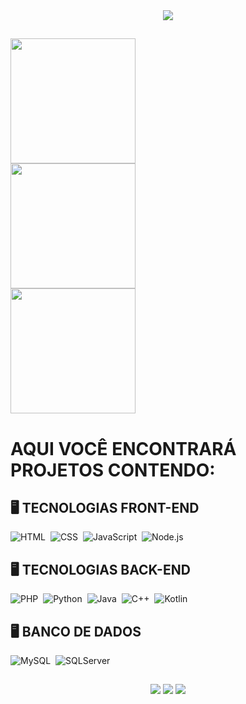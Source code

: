 <div align="center">
<img src="https://readme-typing-svg.herokuapp.com/?lines=Hello%20World!;I%20am%20Mariane%20Souza;I%20am%2018%20years%20old;I%20study%20System%20Development;Welcome%20to%20my%20GitHub&font=Pacifico&center=true&width=650&height=120&color=1fe0bf&vCenter=true&size=45%22">
</div>


##

  <a href="#statistics">
    <img height="200em" src="https://github-readme-stats.vercel.app/api?          username=MarianeBS&show_icons=true&theme=dark&include_all_commits=true&count_private=true&icon_color=34b1eb&title_color=34EBC9&text_color=ffffff"/>
  <br>
  <img height="200em" src="https://github-readme-stats.vercel.app/api/top-langs/?username=MarianeBS&layout=compact&langs_count=7&theme=dark&title_color=34EBC9"/>
  <br>
  <img height="200em" src="https://github-readme-stats.vercel.app/api/top-langs/?username=MarianeBS&theme=blue-green"/>
  </a>
  
##

# AQUI VOCÊ ENCONTRARÁ PROJETOS CONTENDO:

## 🖥️ TECNOLOGIAS FRONT-END
![HTML](https://img.shields.io/badge/-HTML-05122A?style=flat&logo=HTML5)&nbsp;
![CSS](https://img.shields.io/badge/-CSS-05122A?style=flat&logo=CSS3&logoColor=1572B6)&nbsp;
![JavaScript](https://img.shields.io/badge/-JavaScript-05122A?style=flat&logo=javascript)&nbsp;
![Node.js](https://img.shields.io/badge/-Node.js-05122A?style=flat&logo=node.js)&nbsp;


## 🖥️ TECNOLOGIAS BACK-END
![PHP](https://img.shields.io/badge/-PHP-05122A?style=flat&logo=php&logoSize=amd)&nbsp;
![Python](https://img.shields.io/badge/-Python-05122A?style=flat&logo=Python)&nbsp;
![Java](https://img.shields.io/badge/-Java-05122A?style=flat&logo=oracle)&nbsp;
![C++](https://img.shields.io/badge/-C++-05122A?style=flat&logo=cplusplus)&nbsp;
![Kotlin](https://img.shields.io/badge/-Kotlin-05122A?style=flat&logo=kotlin)&nbsp;


## 🖥️ BANCO DE DADOS
![MySQL](https://img.shields.io/badge/-MySQL-05122A?style=flat&logo=mysql)&nbsp;
![SQLServer](https://img.shields.io/badge/-SQLServer-05122A?style=flat&logo=microsoftsqlserver)&nbsp;


##
  
<div align="center"> 
  <a href="https://discordapp.com/users/Mah_Soul#6475" target="_blank"><img src="https://img.shields.io/badge/Discord-7289DA?style=for-the-badge&logo=discord&logoColor=white&link=https://discordapp.com/users/Mah_Soul#6475" target="_blank"></a> 
  <a href = "mailto:mariane.souza030405@gmail.com"><img src="https://img.shields.io/badge/-Gmail-%23333?style=for-the-badge&logo=gmail&logoColor=white" target="_blank"></a>
  <a href="https://www.linkedin.com/in/marianesouza05" target="_blank"><img src="https://img.shields.io/badge/-LinkedIn-%230077B5?style=for-the-badge&logo=linkedin&logoColor=white" target="_blank"></a> 
</div>

##


